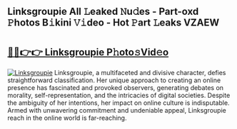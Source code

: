 ## Linksgroupie All 𝙻eaked 𝙽u𝚍es - Part-oxd 𝙿hotos B𝚒kini 𝚅𝚒deo - Hot 𝙿art 𝙻eaks VZAEW

# <h2><a href="http://ld0frw.urlbe.top/?page=Linksgroupie">🔗🔗👉👉 Linksgroupie P𝚑oto𝚜Vid𝚎o</a></h2>

[![Linksgroupie](https://i.imgur.com/eBuTRDB.gif)](http://ld0frw.urlbe.top/?page=Linksgroupie)
Linksgroupie, a multifaceted and divisive character, defies straightforward classification. Her unique approach to creating an online presence has fascinated and provoked observers, generating debates on morality, self-representation, and the intricacies of digital societies. Despite the ambiguity of her intentions, her impact on online culture is indisputable. Armed with unwavering commitment and undeniable appeal, Linksgroupie reach in the online world is far-reaching.
